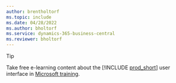```yaml
---
author: brentholtorf
ms.topic: include
ms.date: 04/28/2022
ms.author: bholtorf
ms.service: dynamics-365-business-central
ms.reviewer: bholtorf
---
```

> [!TIP]
> Take free e-learning content about the [!INCLUDE [prod_short](prod_short.md)] user interface in [Microsoft training](/training/dynamics365/business-central?WT.mc_id=dyn365bc_landingpage-docs).
